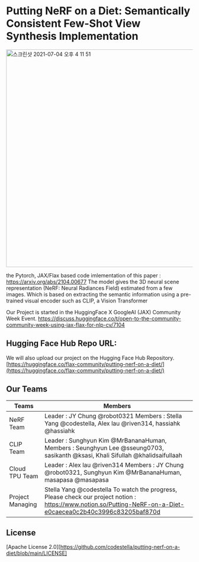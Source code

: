 # Putting NeRF on a Diet: Semantically Consistent Few-Shot View Synthesis Implementation

<img width="586" alt="스크린샷 2021-07-04 오후 4 11 51" src="https://user-images.githubusercontent.com/77657524/124376591-b312b780-dce2-11eb-80ad-9129d6f5eedb.png">

the Pytorch, JAX/Flax based code imlementation of this paper : https://arxiv.org/abs/2104.00677
The model gives the 3D neural scene representation (NeRF: Neural Radiances Field) estimated from a few images. 
Which is based on extracting the semantic information using a pre-trained visual encoder such as CLIP, a Vision Transformer

Our Project is started in the HuggingFace X GoogleAI (JAX) Community Week Event.
https://discuss.huggingface.co/t/open-to-the-community-community-week-using-jax-flax-for-nlp-cv/7104

##  Hugging Face Hub Repo URL: 

We will also upload our project on the Hugging Face Hub Repository. 
[https://huggingface.co/flax-community/putting-nerf-on-a-diet/](https://huggingface.co/flax-community/putting-nerf-on-a-diet/)

## Our Teams

| Teams            | Members                                                                                                                                                        |
|------------------|----------------------------------------------------------------------------------------------------------------------------------------------------------------|
| NeRF Team        | Leader : JY Chung @robot0321 Members : Stella Yang @codestella, Alex lau @riven314, hassiahk @hassiahk                                                         |
| CLIP Team        | Leader : Sunghyun Kim @MrBananaHuman, Members : Seunghyun Lee @sseung0703, sasikanth @ksasi, Khali Sifullah @khalidsaifullaah                                  |
| Cloud TPU Team   | Leader : Alex lau @riven314 Members : JY Chung @robot0321, Sunghyun Kim @MrBananaHuman, masapasa @masapasa                                                     |
| Project Managing | Stella Yang @codestella To watch the progress, Please check our project notion : https://www.notion.so/Putting-NeRF-on-a-Diet-e0caecea0c2b40c3996c83205baf870d |

## License
[Apache License 2.0][https://github.com/codestella/putting-nerf-on-a-diet/blob/main/LICENSE]